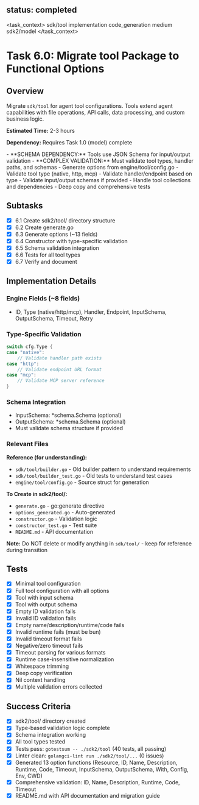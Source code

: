 ## status: completed

<task_context>
<domain>sdk/tool</domain>
<type>implementation</type>
<scope>code_generation</scope>
<complexity>medium</complexity>
<dependencies>sdk2/model</dependencies>
</task_context>

# Task 6.0: Migrate tool Package to Functional Options

## Overview

Migrate `sdk/tool` for agent tool configurations. Tools extend agent capabilities with file operations, API calls, data processing, and custom business logic.

**Estimated Time:** 2-3 hours

**Dependency:** Requires Task 1.0 (model) complete

<critical>
- **SCHEMA DEPENDENCY:** Tools use JSON Schema for input/output validation
- **COMPLEX VALIDATION:** Must validate tool types, handler paths, and schemas
</critical>

<requirements>
- Generate options from engine/tool/config.go
- Validate tool type (native, http, mcp)
- Validate handler/endpoint based on type
- Validate input/output schemas if provided
- Handle tool collections and dependencies
- Deep copy and comprehensive tests
</requirements>

## Subtasks

- [x] 6.1 Create sdk2/tool/ directory structure
- [x] 6.2 Create generate.go
- [x] 6.3 Generate options (~13 fields)
- [x] 6.4 Constructor with type-specific validation
- [x] 6.5 Schema validation integration
- [x] 6.6 Tests for all tool types
- [x] 6.7 Verify and document

## Implementation Details

### Engine Fields (~8 fields)
- ID, Type (native/http/mcp), Handler, Endpoint, InputSchema, OutputSchema, Timeout, Retry

### Type-Specific Validation
```go
switch cfg.Type {
case "native":
    // Validate handler path exists
case "http":
    // Validate endpoint URL format
case "mcp":
    // Validate MCP server reference
}
```

### Schema Integration
- InputSchema: *schema.Schema (optional)
- OutputSchema: *schema.Schema (optional)
- Must validate schema structure if provided

### Relevant Files

**Reference (for understanding):**
- `sdk/tool/builder.go` - Old builder pattern to understand requirements
- `sdk/tool/builder_test.go` - Old tests to understand test cases
- `engine/tool/config.go` - Source struct for generation

**To Create in sdk2/tool/:**
- `generate.go` - go:generate directive
- `options_generated.go` - Auto-generated
- `constructor.go` - Validation logic
- `constructor_test.go` - Test suite
- `README.md` - API documentation

**Note:** Do NOT delete or modify anything in `sdk/tool/` - keep for reference during transition

## Tests

- [x] Minimal tool configuration
- [x] Full tool configuration with all options
- [x] Tool with input schema
- [x] Tool with output schema
- [x] Empty ID validation fails
- [x] Invalid ID validation fails
- [x] Empty name/description/runtime/code fails
- [x] Invalid runtime fails (must be bun)
- [x] Invalid timeout format fails
- [x] Negative/zero timeout fails
- [x] Timeout parsing for various formats
- [x] Runtime case-insensitive normalization
- [x] Whitespace trimming
- [x] Deep copy verification
- [x] Nil context handling
- [x] Multiple validation errors collected

## Success Criteria

- [x] sdk2/tool/ directory created
- [x] Type-based validation logic complete
- [x] Schema integration working
- [x] All tool types tested
- [x] Tests pass: `gotestsum -- ./sdk2/tool` (40 tests, all passing)
- [x] Linter clean: `golangci-lint run ./sdk2/tool/...` (0 issues)
- [x] Generated 13 option functions (Resource, ID, Name, Description, Runtime, Code, Timeout, InputSchema, OutputSchema, With, Config, Env, CWD)
- [x] Comprehensive validation: ID, Name, Description, Runtime, Code, Timeout
- [x] README.md with API documentation and migration guide
